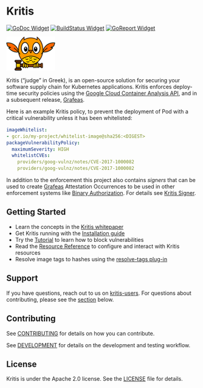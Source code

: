 # Kritis

[![GoDoc Widget]][GoDoc]
[![BuildStatus Widget]][BuildStatus Result]
[![GoReport Widget]][GoReport Status]

[GoDoc]: https://godoc.org/github.com/grafeas/kritis
[GoDoc Widget]: https://godoc.org/github.com/grafeas/kritis?status.svg

[BuildStatus Result]: https://travis-ci.org/grafeas/kritis
[BuildStatus Widget]: https://travis-ci.org/grafeas/kritis.svg?branch=master

[GoReport Status]: https://goreportcard.com/report/github.com/grafeas/kritis
[GoReport Widget]: https://goreportcard.com/badge/github.com/grafeas/kritis


![Kritis logo](logo/logo-128.png)

Kritis (“judge” in Greek), is an open-source solution for securing your software supply chain for Kubernetes applications. Kritis enforces deploy-time security policies using the [Google Cloud Container Analysis API](https://cloud.google.com/container-analysis/api/reference/rest/), and in a subsequent release, [Grafeas](https://github.com/grafeas/grafeas).

Here is an example Kritis policy, to prevent the deployment of Pod with a critical vulnerability unless it has been whitelisted:

```yaml
imageWhitelist:
- gcr.io/my-project/whitelist-image@sha256:<DIGEST>
packageVulnerabilityPolicy:
  maximumSeverity: HIGH
  whitelistCVEs:
    providers/goog-vulnz/notes/CVE-2017-1000082
    providers/goog-vulnz/notes/CVE-2017-1000082
```

In addition to the enforcement this project also contains *signers* that can be
used to create [Grafeas](https://github.com/grafeas/grafeas) Attestation
Occurrences to be used in other enforcement systems like [Binary
Authorization](https://cloud.google.com/binary-authorization/).  For details see
[Kritis Signer](docs/signer_install.md).

## Getting Started

* Learn the concepts in the [Kritis whitepaper](docs/binary-authorization.md)
* Get Kritis running with the [Installation guide](docs/install.md)
* Try the [Tutorial](docs/tutorial.md) to learn how to block vulnerabilities
* Read the [Resource Reference](docs/resources.md) to configure and interact with Kritis resources
* Resolve image tags to hashes using the [resolve-tags plug-in](https://github.com/grafeas/kritis/blob/master/cmd/kritis/kubectl/plugins/resolve/README.md)

## Support

If you have questions, reach out to us on
[kritis-users](https://groups.google.com/forum/#!forum/kritis-users). For
questions about contributing, please see the [section](#contributing) below.

## Contributing

See [CONTRIBUTING](CONTRIBUTING.md) for details on how you can contribute.

See [DEVELOPMENT](DEVELOPMENT.md) for details on the  development and testing workflow.

## License

Kritis is under the Apache 2.0 license. See the [LICENSE](LICENSE) file for details.
